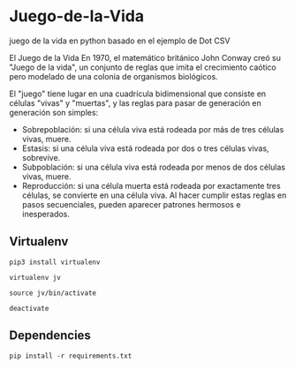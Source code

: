 # Juego-de-la-Vida

juego de la vida en python basado en el ejemplo de Dot CSV

El Juego de la Vida
En 1970, el matemático británico John Conway creó su "Juego de la vida", un conjunto de reglas que imita el crecimiento caótico pero modelado de una colonia de organismos biológicos.

El "juego" tiene lugar en una cuadrícula bidimensional que consiste en células "vivas" y "muertas", y las reglas para pasar de generación en generación son simples:

* Sobrepoblación: si una célula viva está rodeada por más de tres células vivas, muere.
* Estasis: si una célula viva está rodeada por dos o tres células vivas, sobrevive.
* Subpoblación: si una célula viva está rodeada por menos de dos células vivas, muere.
* Reproducción: si una célula muerta está rodeada por exactamente tres células, se convierte en una célula viva.
Al hacer cumplir estas reglas en pasos secuenciales, pueden aparecer patrones hermosos e inesperados.

## Virtualenv

    pip3 install virtualenv

    virtualenv jv

    source jv/bin/activate

    deactivate

## Dependencies

    pip install -r requirements.txt
